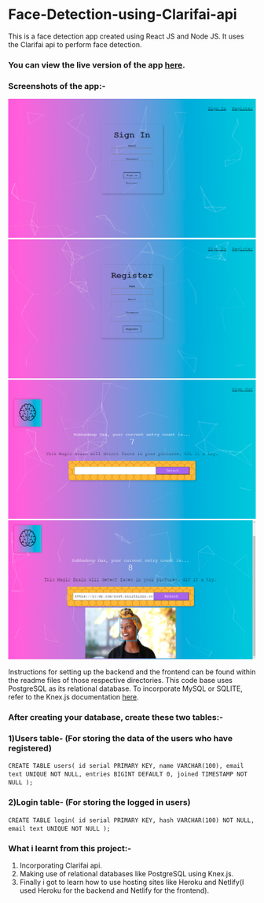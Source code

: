 # Face-Detection-using-Clarifai-api
This is a face detection app created using React JS and Node JS. It uses the Clarifai api to perform face detection.

### You can view the live version of the app [here](https://real-time-face-detection.netlify.app/).

### Screenshots of the app:-
<img src="./ss/ss_1.png" alt="pic1" />
<img src="./ss/ss_2.png" alt="pic2" />
<img src="./ss/ss_3.png" alt="pic3" />
<img src="./ss/ss_4.png" alt="pic4" />

Instructions for setting up the backend and the frontend can be found within the readme files of those respective directories. 
This code base uses PostgreSQL as its relational database. To incorporate MySQL or SQLITE, refer to the Knex.js documentation [here](http://knexjs.org/).

### After creating your database, create these two tables:-


### 1)Users table- (For storing the data of the users who have registered)
   
   `CREATE TABLE users(
      id serial PRIMARY KEY,
      name VARCHAR(100),
      email text UNIQUE NOT NULL,
      entries BIGINT DEFAULT 0,
      joined TIMESTAMP NOT NULL
   );`


### 2)Login table- (For storing the logged in users)

   `CREATE TABLE login(
      id serial PRIMARY KEY,
      hash VARCHAR(100) NOT NULL,
      email text UNIQUE NOT NULL
   );`



### What i learnt from this project:-
1) Incorporating Clarifai api.
2) Making use of relational databases like PostgreSQL using Knex.js.
3) Finally i got to learn how to use hosting sites like Heroku and Netlify(I used Heroku for the backend and Netlify for the frontend).



